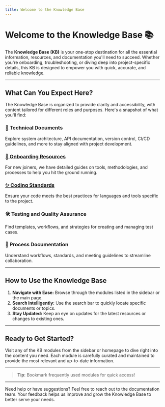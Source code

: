 ```yaml
---
title: Welcome to the Knowledge Base
---
```


# Welcome to the Knowledge Base 📚

The **Knowledge Base (KB)** is your one-stop destination for all the essential information, resources, and documentation you'll need to succeed. Whether you're onboarding, troubleshooting, or diving deep into project-specific details, this KB is designed to empower you with quick, accurate, and reliable knowledge.

---

## What Can You Expect Here?

The Knowledge Base is organized to provide clarity and accessibility, with content tailored for different roles and purposes. Here's a snapshot of what you'll find:

### [🔧 **Technical Documents** ](/docs/dna-knowledge-base/technical-documentation/technical-documentation-home "")
Explore system architecture, API documentation, version control, CI/CD guidelines, and more to stay aligned with project development.

### [🚀 **Onboarding Resources**](/docs/dna-knowledge-base/onboarding-documents/onboarding-documents-home "")
For new joiners, we have detailed guides on tools, methodologies, and processes to help you hit the ground running.

### [✨ **Coding Standards**](/docs/dna-knowledge-base/coding-standards/coding-standards-introduction "")
Ensure your code meets the best practices for languages and tools specific to the project.

### 🛠️ **Testing and Quality Assurance**
Find templates, workflows, and strategies for creating and managing test cases.

### 📑 **Process Documentation**
Understand workflows, standards, and meeting guidelines to streamline collaboration.

---

## How to Use the Knowledge Base

1. **Navigate with Ease:** Browse through the modules listed in the sidebar or the main page.
2. **Search Intelligently:** Use the search bar to quickly locate specific documents or topics.
3. **Stay Updated:** Keep an eye on updates for the latest resources or changes to existing ones.

---

## Ready to Get Started?

Visit any of the KB modules from the sidebar or homepage to dive right into the content you need. Each module is carefully curated and maintained to provide the most relevant and up-to-date information.

---

> **Tip:** Bookmark frequently used modules for quick access!

---

Need help or have suggestions? Feel free to reach out to the documentation team. Your feedback helps us improve and grow the Knowledge Base to better serve your needs.
